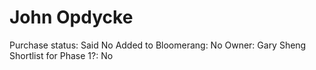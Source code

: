 # John Opdycke

Purchase status: Said No
Added to Bloomerang: No
Owner: Gary Sheng
Shortlist for Phase 1?: No
